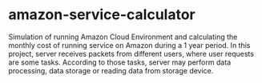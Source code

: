 # amazon-service-calculator

Simulation of running Amazon Cloud Environment and calculating the monthly cost of running service on Amazon during a 1 year period. In this project, server receives packets from different users, where user requests are some tasks. According to those tasks, server may perform data processing, data storage or reading data from storage device.

